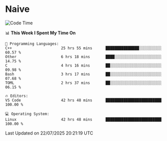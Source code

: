 # Naive
<!-- ## 日拱一卒，功不唐捐 -->
<!-- [![GitHub Streak](https://streak-stats.demolab.com/?user=XiaoXKKK)](https://git.io/streak-stats) -->
<!--START_SECTION:waka-->
![Code Time](http://img.shields.io/badge/Code%20Time-486%20hrs%2059%20mins-blue)

📊 **This Week I Spent My Time On** 

```text
💬 Programming Languages: 
C++                      25 hrs 55 mins      ███████████████░░░░░░░░░░   60.57 % 
Other                    6 hrs 18 mins       ████░░░░░░░░░░░░░░░░░░░░░   14.75 % 
C                        4 hrs 16 mins       ██░░░░░░░░░░░░░░░░░░░░░░░   09.98 % 
Bash                     3 hrs 17 mins       ██░░░░░░░░░░░░░░░░░░░░░░░   07.68 % 
TOML                     2 hrs 37 mins       ██░░░░░░░░░░░░░░░░░░░░░░░   06.15 % 

🔥 Editors: 
VS Code                  42 hrs 48 mins      █████████████████████████   100.00 % 

💻 Operating System: 
Linux                    42 hrs 48 mins      █████████████████████████   100.00 % 
```


 Last Updated on 22/07/2025 20:21:19 UTC
<!--END_SECTION:waka-->

